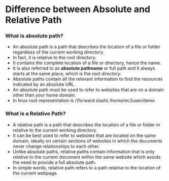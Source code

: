 # Difference between Absolute and Relative Path

### **What is absolute path?**

- An absolute path is a path that describes the location of a file or folder regardless of the current working directory.
- In fact, it is relative to the root directory.
- It contains the complete location of a file or directory, hence the name.
- It is also referred to as **absolute pathname** or full path and it always starts at the same place, which is the _root directory_.
- Absolute paths contain all the relevant information to find the resources indicated by an absolute URL.
- An absolute path must be used to refer to websites that are on a domain other than your home domain.
- In linux root representation is /(forward slash)
 /home/ec2user/demo

### What is a Relative Path?

- A relative path is a path that describes the location of a file or folder in relative to the current working directory.
- It can be best used to refer to websites that are located on the same domain, ideally on certain sections of websites in which the documents never change relationships to each other.
- Unlike absolute paths, relative paths contain information that is only relative to the current document within the same website which avoids the need to provide a full absolute path.
- In simple words, relative path refers to a path relative to the location of the current webpage.
